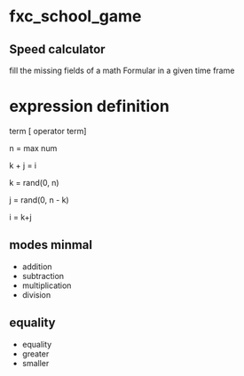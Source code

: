 # fxc_school_game

## Speed calculator
fill the missing fields of a math Formular in a given time frame

# expression definition
term [ operator term] 


n = max num

k + j =  i


k = rand(0, n)

j = rand(0, n - k)

i = k+j

## modes minmal
- addition 
- subtraction
- multiplication 
- division 

## equality
- equality
- greater
- smaller


